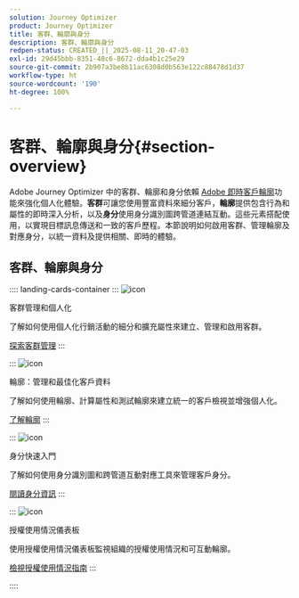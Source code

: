 ```yaml
---
solution: Journey Optimizer
product: Journey Optimizer
title: 客群、輪廓與身分
description: 客群、輪廓與身分
redpen-status: CREATED_||_2025-08-11_20-47-03
exl-id: 29d45bbb-8351-48c6-8672-dda4b1c25e29
source-git-commit: 2b907a3be8b11ac6308d0b563e122c88478d1d37
workflow-type: ht
source-wordcount: '190'
ht-degree: 100%

---
```


# 客群、輪廓與身分{#section-overview}

Adobe Journey Optimizer 中的客群、輪廓和身分依賴 [Adobe 即時客戶輪廓](https://experienceleague.adobe.com/zh-hant/docs/experience-platform/profile/home)功能來強化個人化體驗。**客群**&#x200B;可讓您使用豐富資料來細分客戶，**輪廓**&#x200B;提供包含行為和屬性的即時深入分析，以及&#x200B;**身分**&#x200B;使用身分識別圖跨管道連結互動。這些元素搭配使用，以實現目標訊息傳送和一致的客戶歷程。本節說明如何啟用客群、管理輪廓及對應身分，以統一資料及提供相關、即時的體驗。

## 客群、輪廓與身分

:::: landing-cards-container
:::
![icon](https://cdn.experienceleague.adobe.com/icons/bullseye.svg)

客群管理和個人化

了解如何使用個人化行銷活動的細分和擴充屬性來建立、管理和啟用客群。

[探索客群管理](audiences-landing-page.md)
:::

:::
![icon](https://cdn.experienceleague.adobe.com/icons/user-circle.svg)

輪廓：管理和最佳化客戶資料

了解如何使用輪廓、計算屬性和測試輪廓來建立統一的客戶檢視並增強個人化。

[了解輪廓](profiles-landing-page.md)
:::

:::
![icon](https://cdn.experienceleague.adobe.com/icons/fingerprint.svg)

身分快速入門

了解如何使用身分識別圖和跨管道互動對應工具來管理客戶身分。

[閱讀身分資訊](../using/audience/get-started-identity.md)
:::

:::
![icon](https://cdn.experienceleague.adobe.com/icons/chart-line.svg)

授權使用情況儀表板

使用授權使用情況儀表板監視組織的授權使用情況和可互動輪廓。

[檢視授權使用情況指南](../using/audience/license-usage.md)
:::

::::
